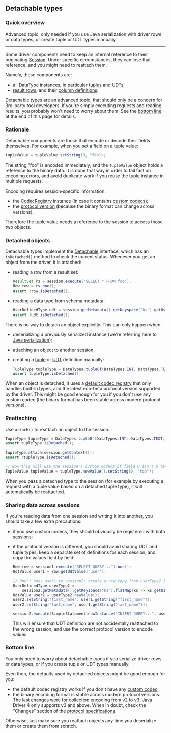 ## Detachable types

### Quick overview

Advanced topic, only needed if you use Java serialization with driver rows or data types, or create
tuple or UDT types manually.

-----

Some driver components need to keep an internal reference to their originating [Session]. Under
specific circumstances, they can lose that reference, and you might need to reattach them.

Namely, these components are:

* all [DataType] instances, in particular [tuples](../tuples/) and [UDTs](../udts/);
* [result rows][Row], and their [column definitions][ColumnDefinition].

Detachable types are an advanced topic, that should only be a concern for 3rd-party tool developers.
If you're simply executing requests and reading results, you probably won't need to worry about
them. See the [bottom line](#bottom-line) at the end of this page for details.

### Rationale

Detachable components are those that encode or decode their fields themselves. For example, when you
set a field on a [tuple value](../tuples):

```java
tupleValue = tupleValue.setString(0, "foo");
```

The string "foo" is encoded immediately, and the `TupleValue` object holds a reference to the binary
data. It is done that way in order to fail fast on encoding errors, and avoid duplicate work if you
reuse the tuple instance in multiple requests.

Encoding requires session-specific information:

* the [CodecRegistry] instance (in case it contains [custom codecs](../custom_codecs/));
* the [protocol version](../native_protocol/) (because the binary format can change across
  versions).

Therefore the tuple value needs a reference to the session to access those two objects. 

### Detached objects

Detachable types implement the [Detachable] interface, which has an `isDetached()` method to check
the current status. Whenever you get an object from the driver, it is attached:

* reading a row from a result set:

    ```java
    ResultSet rs = session.execute("SELECT * FROM foo");
    Row row = rs.one();
    assert !row.isDetached();
    ```

* reading a data type from schema metadata:

    ```java
    UserDefinedType udt = session.getMetadata().getKeyspace("ks").getUserDefinedType("type1");
    assert !udt.isDetached();
    ```

There is no way to detach an object explicitly. This can only happen when:

* deserializing a previously serialized instance (we're referring here to [Java serialization]);
* attaching an object to another session;
* creating a [tuple](../tuples/) or [UDT](../udts/) definition manually:

    ```java
    TupleType tupleType = DataTypes.tupleOf(DataTypes.INT, DataTypes.TEXT, DataTypes.FLOAT);
    assert tupleType.isDetached();
    ```

When an object is detached, it uses a [default codec registry][CodecRegistry#DEFAULT] that only
handles built-in types, and the latest non-beta protocol version supported by the driver. This might
be good enough for you if you don't use any custom codec (the binary format has been stable across
modern protocol versions).

### Reattaching

Use `attach()` to reattach an object to the session:

```java
TupleType tupleType = DataTypes.tupleOf(DataTypes.INT, DataTypes.TEXT, DataTypes.FLOAT);
assert tupleType.isDetached();

tupleType.attach(session.getContext());
assert !tupleType.isDetached();

// Now this will use the session's custom codecs if field 0 isn't a text CQL type:
TupleValue tupleValue = tupleType.newValue().setString(0, "foo");
```

When you pass a detached type to the session (for example by executing a request with a tuple value
based on a detached tuple type), it will automatically be reattached.

### Sharing data across sessions

If you're reading data from one session and writing it into another, you should take a few extra
precautions:

* if you use custom codecs, they should obviously be registered with both sessions;

* if the protocol version is different, you should avoid sharing UDT and tuple types; keep a
  separate set of definitions for each session, and copy the values field by field:
  
    ```java
    Row row = session1.execute("SELECT QUERY...").one();
    UdtValue user1 = row.getUdtValue("user");

    // Don't pass user1 to session2: create a new copy from userType2 instead
    UserDefinedType userType2 =
        session2.getMetadata().getKeyspace("ks").flatMap(ks -> ks.getUserDefinedType("user")).get();
    UdtValue user2 = userType2.newValue();
    user2.setString("first_name", user1.getString("first_name"));
    user2.setString("last_name", user1.getString("last_name"));

    session2.execute(SimpleStatement.newInstance("INSERT QUERY...", user2));
    ```
    
    This will ensure that UDT definition are not accidentally reattached to the wrong session, and
    use the correct protocol version to encode values.
    

### Bottom line

You only need to worry about detachable types if you serialize driver rows or data types, or if you
create tuple or UDT types manually.

Even then, the defaults used by detached objects might be good enough for you:

* the default codec registry works if you don't have any [custom codec](../custom_codecs/);
* the binary encoding format is stable across modern protocol versions. The last changes were for
  collection encoding from v2 to v3; Java Driver 4 only supports v3 and above. When in doubt, check
  the "Changes" section of the [protocol specifications].
  
Otherwise, just make sure you reattach objects any time you deserialize them or create them from
scratch.

[CodecRegistry]:         https://docs.datastax.com/en/drivers/java/4.8/com/datastax/oss/driver/api/core/type/codec/registry/CodecRegistry.html
[CodecRegistry#DEFAULT]: https://docs.datastax.com/en/drivers/java/4.8/com/datastax/oss/driver/api/core/type/codec/registry/CodecRegistry.html#DEFAULT
[DataType]:              https://docs.datastax.com/en/drivers/java/4.8/com/datastax/oss/driver/api/core/type/DataType.html
[Detachable]:            https://docs.datastax.com/en/drivers/java/4.8/com/datastax/oss/driver/api/core/detach/Detachable.html
[Session]:               https://docs.datastax.com/en/drivers/java/4.8/com/datastax/oss/driver/api/core/session/Session.html
[ColumnDefinition]:      https://docs.datastax.com/en/drivers/java/4.8/com/datastax/oss/driver/api/core/cql/ColumnDefinition.html
[Row]:                   https://docs.datastax.com/en/drivers/java/4.8/com/datastax/oss/driver/api/core/cql/Row.html

[Java serialization]: https://docs.oracle.com/javase/tutorial/jndi/objects/serial.html
[protocol specifications]: https://github.com/datastax/native-protocol/tree/1.x/src/main/resources
